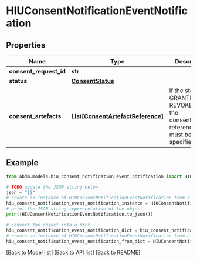 # HIUConsentNotificationEventNotification


## Properties

Name | Type | Description | Notes
------------ | ------------- | ------------- | -------------
**consent_request_id** | **str** |  | 
**status** | [**ConsentStatus**](ConsentStatus.md) |  | 
**consent_artefacts** | [**List[ConsentArtefactReference]**](ConsentArtefactReference.md) | if the status is GRANTED or REVOKED, then the consentArtefact references (Ids) must be specified. | [optional] 

## Example

```python
from abdm.models.hiu_consent_notification_event_notification import HIUConsentNotificationEventNotification

# TODO update the JSON string below
json = "{}"
# create an instance of HIUConsentNotificationEventNotification from a JSON string
hiu_consent_notification_event_notification_instance = HIUConsentNotificationEventNotification.from_json(json)
# print the JSON string representation of the object
print(HIUConsentNotificationEventNotification.to_json())

# convert the object into a dict
hiu_consent_notification_event_notification_dict = hiu_consent_notification_event_notification_instance.to_dict()
# create an instance of HIUConsentNotificationEventNotification from a dict
hiu_consent_notification_event_notification_from_dict = HIUConsentNotificationEventNotification.from_dict(hiu_consent_notification_event_notification_dict)
```
[[Back to Model list]](../README.md#documentation-for-models) [[Back to API list]](../README.md#documentation-for-api-endpoints) [[Back to README]](../README.md)


